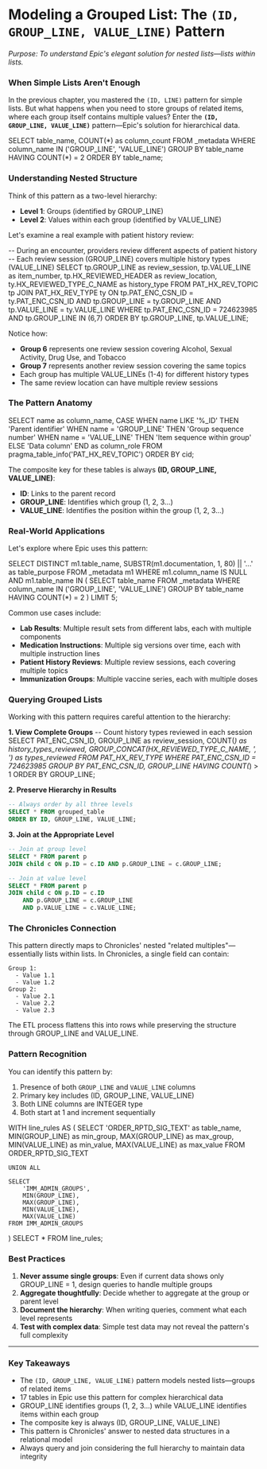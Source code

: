 # Modeling a Grouped List: The `(ID, GROUP_LINE, VALUE_LINE)` Pattern

*Purpose: To understand Epic's elegant solution for nested lists—lists within lists.*

### When Simple Lists Aren't Enough

In the previous chapter, you mastered the `(ID, LINE)` pattern for simple lists. But what happens when you need to store groups of related items, where each group itself contains multiple values? Enter the **`(ID, GROUP_LINE, VALUE_LINE)`** pattern—Epic's solution for hierarchical data.

<example-query description="Discover tables using the grouped list pattern">
SELECT 
    table_name,
    COUNT(*) as column_count
FROM _metadata
WHERE column_name IN ('GROUP_LINE', 'VALUE_LINE')
GROUP BY table_name
HAVING COUNT(*) = 2
ORDER BY table_name;
</example-query>

### Understanding Nested Structure

Think of this pattern as a two-level hierarchy:
- **Level 1**: Groups (identified by GROUP_LINE)
- **Level 2**: Values within each group (identified by VALUE_LINE)

Let's examine a real example with patient history review:

<example-query description="See the grouped list pattern in action">
-- During an encounter, providers review different aspects of patient history
-- Each review session (GROUP_LINE) covers multiple history types (VALUE_LINE)
SELECT 
    tp.GROUP_LINE as review_session,
    tp.VALUE_LINE as item_number,
    tp.HX_REVIEWED_HEADER as review_location,
    ty.HX_REVIEWED_TYPE_C_NAME as history_type
FROM PAT_HX_REV_TOPIC tp
JOIN PAT_HX_REV_TYPE ty 
    ON tp.PAT_ENC_CSN_ID = ty.PAT_ENC_CSN_ID 
    AND tp.GROUP_LINE = ty.GROUP_LINE 
    AND tp.VALUE_LINE = ty.VALUE_LINE
WHERE tp.PAT_ENC_CSN_ID = 724623985 
    AND tp.GROUP_LINE IN (6,7)
ORDER BY tp.GROUP_LINE, tp.VALUE_LINE;
</example-query>

Notice how:
- **Group 6** represents one review session covering Alcohol, Sexual Activity, Drug Use, and Tobacco
- **Group 7** represents another review session covering the same topics
- Each group has multiple VALUE_LINEs (1-4) for different history types
- The same review location can have multiple review sessions

### The Pattern Anatomy

<example-query description="Examine the structure of a grouped list table">
SELECT 
    name as column_name,
    CASE 
        WHEN name LIKE '%_ID' THEN 'Parent identifier'
        WHEN name = 'GROUP_LINE' THEN 'Group sequence number'
        WHEN name = 'VALUE_LINE' THEN 'Item sequence within group'
        ELSE 'Data column'
    END as column_role
FROM pragma_table_info('PAT_HX_REV_TOPIC')
ORDER BY cid;
</example-query>

The composite key for these tables is always **(ID, GROUP_LINE, VALUE_LINE)**:
- **ID**: Links to the parent record
- **GROUP_LINE**: Identifies which group (1, 2, 3...)
- **VALUE_LINE**: Identifies the position within the group (1, 2, 3...)

### Real-World Applications

Let's explore where Epic uses this pattern:

<example-query description="Understand the variety of grouped list applications">
SELECT DISTINCT
    m1.table_name,
    SUBSTR(m1.documentation, 1, 80) || '...' as table_purpose
FROM _metadata m1
WHERE m1.column_name IS NULL
  AND m1.table_name IN (
    SELECT table_name
    FROM _metadata
    WHERE column_name IN ('GROUP_LINE', 'VALUE_LINE')
    GROUP BY table_name
    HAVING COUNT(*) = 2
  )
LIMIT 5;
</example-query>

Common use cases include:
- **Lab Results**: Multiple result sets from different labs, each with multiple components
- **Medication Instructions**: Multiple sig versions over time, each with multiple instruction lines
- **Patient History Reviews**: Multiple review sessions, each covering multiple topics
- **Immunization Groups**: Multiple vaccine series, each with multiple doses

### Querying Grouped Lists

Working with this pattern requires careful attention to the hierarchy:

**1. View Complete Groups**
<example-query description="Aggregate values within groups">
-- Count history types reviewed in each session
SELECT 
    PAT_ENC_CSN_ID,
    GROUP_LINE as review_session,
    COUNT(*) as history_types_reviewed,
    GROUP_CONCAT(HX_REVIEWED_TYPE_C_NAME, ', ') as types_reviewed
FROM PAT_HX_REV_TYPE
WHERE PAT_ENC_CSN_ID = 724623985
GROUP BY PAT_ENC_CSN_ID, GROUP_LINE
HAVING COUNT(*) > 1
ORDER BY GROUP_LINE;
</example-query>

**2. Preserve Hierarchy in Results**
```sql
-- Always order by all three levels
SELECT * FROM grouped_table
ORDER BY ID, GROUP_LINE, VALUE_LINE;
```

**3. Join at the Appropriate Level**
```sql
-- Join at group level
SELECT * FROM parent p
JOIN child c ON p.ID = c.ID AND p.GROUP_LINE = c.GROUP_LINE;

-- Join at value level  
SELECT * FROM parent p
JOIN child c ON p.ID = c.ID 
    AND p.GROUP_LINE = c.GROUP_LINE 
    AND p.VALUE_LINE = c.VALUE_LINE;
```

### The Chronicles Connection

This pattern directly maps to Chronicles' nested "related multiples"—essentially lists within lists. In Chronicles, a single field can contain:
```
Group 1:
  - Value 1.1
  - Value 1.2
Group 2:
  - Value 2.1
  - Value 2.2
  - Value 2.3
```

The ETL process flattens this into rows while preserving the structure through GROUP_LINE and VALUE_LINE.

### Pattern Recognition

You can identify this pattern by:
1. Presence of both `GROUP_LINE` and `VALUE_LINE` columns
2. Primary key includes (ID, GROUP_LINE, VALUE_LINE)
3. Both LINE columns are INTEGER type
4. Both start at 1 and increment sequentially

<example-query description="Verify the numbering rules for grouped lists">
WITH line_rules AS (
    SELECT 
        'ORDER_RPTD_SIG_TEXT' as table_name,
        MIN(GROUP_LINE) as min_group,
        MAX(GROUP_LINE) as max_group,
        MIN(VALUE_LINE) as min_value,
        MAX(VALUE_LINE) as max_value
    FROM ORDER_RPTD_SIG_TEXT
    
    UNION ALL
    
    SELECT 
        'IMM_ADMIN_GROUPS',
        MIN(GROUP_LINE),
        MAX(GROUP_LINE),
        MIN(VALUE_LINE),
        MAX(VALUE_LINE)
    FROM IMM_ADMIN_GROUPS
)
SELECT * FROM line_rules;
</example-query>

### Best Practices

1. **Never assume single groups**: Even if current data shows only GROUP_LINE = 1, design queries to handle multiple groups
2. **Aggregate thoughtfully**: Decide whether to aggregate at the group or parent level
3. **Document the hierarchy**: When writing queries, comment what each level represents
4. **Test with complex data**: Simple test data may not reveal the pattern's full complexity

---

### Key Takeaways

- The `(ID, GROUP_LINE, VALUE_LINE)` pattern models nested lists—groups of related items
- 17 tables in Epic use this pattern for complex hierarchical data
- GROUP_LINE identifies groups (1, 2, 3...) while VALUE_LINE identifies items within each group
- The composite key is always (ID, GROUP_LINE, VALUE_LINE)
- This pattern is Chronicles' answer to nested data structures in a relational model
- Always query and join considering the full hierarchy to maintain data integrity